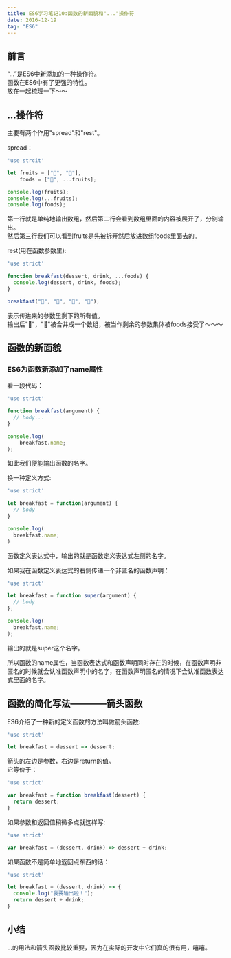 ```yaml
---
title: ES6学习笔记10:函数的新面貌和"..."操作符
date: 2016-12-19
tag: "ES6"
---
```

## 前言
“...”是ES6中新添加的一种操作符。      
函数在ES6中有了更强的特性。      
放在一起梳理一下～～    
     
## ...操作符
主要有两个作用"spread"和"rest"。    
    
spread：   
    
```js
'use strcit'

let fruits = ["🍎", "🍌"],
    foods = ["🍰", ...fruits];

console.log(fruits);
console.log(...fruits);
console.log(foods);
```

第一行就是单纯地输出数组，然后第二行会看到数组里面的内容被展开了，分别输出。     
然后第三行我们可以看到fruits是先被拆开然后放进数组foods里面去的。    
<!-- more --> 

rest(用在函数参数里):    

```js
'use strict'

function breakfast(dessert, drink, ...foods) {
  console.log(dessert, drink, foods);
}

breakfast("🍰", "🍎", "🍹", "🍐");
```

表示传进来的参数里剩下的所有值。     
输出后"🍹"，"🍐"被合并成一个数组，被当作剩余的参数集体被foods接受了～～～    
     
## 函数的新面貌

### ES6为函数新添加了name属性
看一段代码：    
  
```js
'use strict'

function breakfast(argument) {
  // body...
}

console.log(
    breakfast.name;
);
```

如此我们便能输出函数的名字。    

换一种定义方式:    
    
```js
'use strict'

let breakfast = function(argument) {
  // body
} 

console.log(
  breakfast.name;
)
```

函数定义表达式中，输出的就是函数定义表达式左侧的名字。    
    
如果我在函数定义表达式的右侧传递一个非匿名的函数声明：    
    
```js
'use strict'

let breakfast = function super(argument) {
  // body
};

console.log(
  breakfast.name;
);
```
输出的就是super这个名字。    
   
所以函数的name属性，当函数表达式和函数声明同时存在的时候，在函数声明非匿名的时候就会认准函数声明中的名字，在函数声明匿名的情况下会认准函数表达式里面的名字。     

## 函数的简化写法————箭头函数
ES6介绍了一种新的定义函数的方法叫做箭头函数:      
    
```js
'use strict'

let breakfast = dessert => dessert;
```

箭头的左边是参数，右边是return的值。    
它等价于：    
    
```js
'use strict'

var breakfast = function breakfast(dessert) {
  return dessert;
}
```

如果参数和返回值稍微多点就这样写:    

```js
'use strict'

var breakfast = (dessert, drink) => dessert + drink;
```

如果函数不是简单地返回点东西的话：   
   
```js
'use strict'

let breakfast = (dessert, drink) => {
  console.log("我要输出啦！");
  return dessert + drink;
}
```

## 小结
...的用法和箭头函数比较重要，因为在实际的开发中它们真的很有用，嘻嘻。






